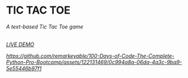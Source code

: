 <h1>TIC TAC TOE</h1>
<p><em>A text-based Tic Tac Toe game<em><p>
  <br>
<a href="https://replit.com/@RynSample/DAY-83?v=1"> LIVE DEMO </a> 
  
 





https://github.com/remarkeyable/100-Days-of-Code-The-Complete-Python-Pro-Bootcamp/assets/122131469/0c994a8a-06da-4a3c-9ba9-5e55446b97f1


